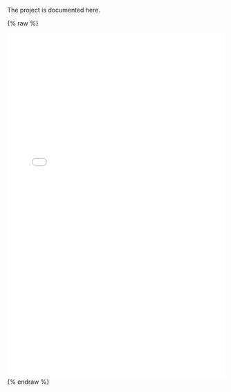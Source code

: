 The project is documented here.

{% raw %}

<iframe src="index.html" width="100%" height="800px" frameborder="no"></iframe>
{% endraw %}
